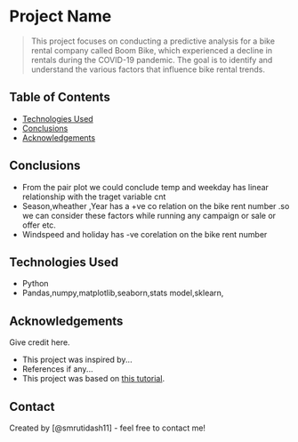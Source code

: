 # Project Name
> This project focuses on conducting a predictive analysis for a bike rental company called Boom Bike, which experienced a decline in rentals during the COVID-19 pandemic. The goal is to identify and understand the various factors that influence bike rental trends.


## Table of Contents

* [Technologies Used](#technologies-used)
* [Conclusions](#conclusions)
* [Acknowledgements](#acknowledgements)




## Conclusions
- From the pair plot we could conclude temp and weekday has linear relationship with the traget variable cnt
- Season,wheather ,Year has a +ve co relation on the bike rent number .so we can consider these factors while running any campaign or sale or offer etc.
- Windspeed and holiday has -ve corelation on the bike rent number 


<!-- You don't have to answer all the questions - just the ones relevant to your project. -->


## Technologies Used
- Python 
- Pandas,numpy,matplotlib,seaborn,stats model,sklearn,

<!-- As the libraries versions keep on changing, it is recommended to mention the version of library used in this project -->

## Acknowledgements
Give credit here.
- This project was inspired by...
- References if any...
- This project was based on [this tutorial](https://www.example.com).


## Contact
Created by [@smrutidash11] - feel free to contact me!


<!-- Optional -->
<!-- ## License -->
<!-- This project is open source and available under the [... License](). -->

<!-- You don't have to include all sections - just the one's relevant to your project -->
